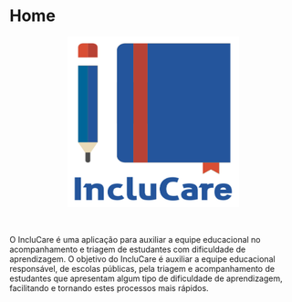 # Home

<p align="center">
  <img src="images/incluCareLogo.png"  width="300" height="300"/>
</p>
<p align="center"> </br>

</p>
  

<p>O IncluCare é uma aplicação para auxiliar a equipe educacional no acompanhamento e triagem de estudantes com dificuldade de aprendizagem.
O objetivo do IncluCare é auxiliar a equipe educacional responsável, de escolas públicas, pela triagem e acompanhamento de estudantes que apresentam algum tipo de dificuldade de aprendizagem, facilitando e tornando estes processos mais rápidos.</p>



